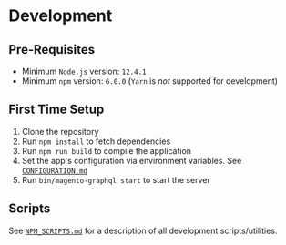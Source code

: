 # Development

## Pre-Requisites

-   Minimum `Node.js` version: `12.4.1`
-   Minimum `npm` version: `6.0.0` (`Yarn` is _not_ supported for development)

## First Time Setup

1. Clone the repository
2. Run `npm install` to fetch dependencies
3. Run `npm run build` to compile the application
4. Set the app's configuration via environment variables. See [`CONFIGURATION.md`](CONFIGURATION.md)
5. Run `bin/magento-graphql start` to start the server

## Scripts

See [`NPM_SCRIPTS.md`](NPM_SCRIPTS.md) for a description of all development scripts/utilities.
